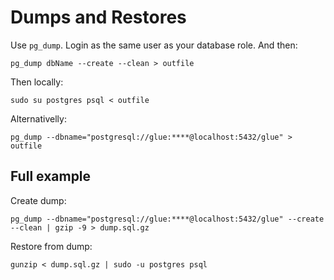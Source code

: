 # Dumps and Restores

Use `pg_dump`. Login as the same user as your database role. And then:

    pg_dump dbName --create --clean > outfile

Then locally:

    sudo su postgres psql < outfile

Alternativelly:

    pg_dump --dbname="postgresql://glue:****@localhost:5432/glue" > outfile

## Full example

Create dump:

    pg_dump --dbname="postgresql://glue:****@localhost:5432/glue" --create --clean | gzip -9 > dump.sql.gz

Restore from dump:

    gunzip < dump.sql.gz | sudo -u postgres psql

